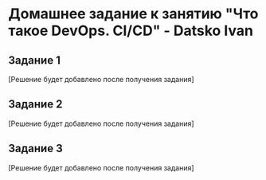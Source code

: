 # Домашнее задание к занятию "Что такое DevOps. CI/CD" - Datsko Ivan

## Задание 1
[Решение будет добавлено после получения задания]

## Задание 2  
[Решение будет добавлено после получения задания]

## Задание 3
[Решение будет добавлено после получения задания]
